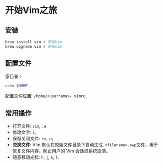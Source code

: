 # 开始Vim之旅

## 安装
```zsh
brew install vim # 安装vim
brew upgrade vim # 更新vim
```

## 配置文件
家目录：
```zsh
echo $HOME
```
配置文件位置: `/home/<username>/.vimrc`

## 常用操作
- 打开文件: `vim`, `:e` 
- 修改文字: `i`, 
- 保存关闭文件: `:w`, `:q`
- **交换文件**: Vim 默认在原始文件目录下自动生成`.<filename>.swp`文件，用于恢复文件内容，防止用户的 Vim 会话或系统崩溃。
- 随意移动光标: `h`, `j`, `k`, `l`.
